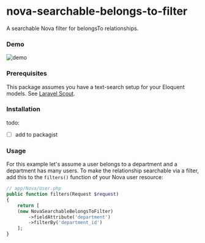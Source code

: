 # nova-searchable-belongs-to-filter
A searchable Nova filter for belongsTo relationships.

### Demo

![demo](https://user-images.githubusercontent.com/4764281/69803436-76184200-11dc-11ea-9c19-4eacf1ba3b4c.gif)

### Prerequisites

This package assumes you have a text-search setup for your Eloquent models. See [Laravel Scout](https://laravel.com/docs/master/scout).

### Installation

todo:
- [ ] add to packagist

### Usage

For this example let's assume a user belongs to a department and a department has many users.
To make the relationship searchable via a filter, add this to the `filters()` function of your Nova user resource:

```php
// app/Nova/User.php
public function filters(Request $request)
{
    return [
	(new NovaSearchableBelongsToFilter)
	    ->fieldAttribute('department')
	    ->filterBy('department_id')
    ];
}
```

